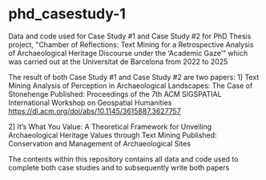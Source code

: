 # phd_casestudy-1
Data and code used for Case Study #1 and Case Study #2 for PhD Thesis project, "Chamber of Reflections: Text Mining for a Retrospective Analysis of Archaeological Heritage Discourse under the ‘Academic Gaze’" which was carried out at the Universitat de Barcelona from 2022 to 2025

The result of both Case Study #1 and Case Study #2 are two papers: 
1] Text Mining Analysis of Perception in Archaeological Landscapes: The Case of Stonehenge 
Published: Proceedings of the 7th ACM SIGSPATIAL International Workshop on Geospatial Humanities
https://dl.acm.org/doi/abs/10.1145/3615887.3627757

2] It’s What You Value: A Theoretical Framework for Unveiling  Archaeological Heritage Values through Text Mining 
Published: Conservation and Management of Archaeological Sites


The contents within this repository contains all data and code used to complete both case studies and to subsequently write both papers
